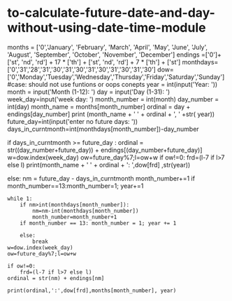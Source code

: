 # to-calculate-future-date-and-day-without-using-date-time-module 
months = ['0','January', 'February', 'March', 'April', 'May', 'June', 'July', 'August', 'September',
'October', 'November', 'December']
endings =['0']+ ['st', 'nd', 'rd'] + 17 * ['th'] + ['st', 'nd', 'rd'] + 7 * ['th'] + ['st']
monthdays=['0','31','28','31','30','31','30','31','30','31','30','31','30']
dow=['0','Monday','Tuesday','Wednesday','Thursday','Friday','Saturday','Sunday']
#case: should not use funtions or oops conepts
year = int(input('Year: '))
month = input('Month (1-12): ')
day = input('Day (1-31): ')
week_day=input('week day: ')
month_number = int(month)
day_number = int(day)
month_name = months[month_number]
ordinal = day + endings[day_number]
print (month_name + ' ' + ordinal + ', ' +str( year))
future_day=int(input('enter no future days: '))
days_in_curntmonth=int(monthdays[month_number])-day_number

if days_in_curntmonth >= future_day :
    ordinal = str((day_number+future_day)) + endings[(day_number+future_day)]
    w=dow.index(week_day)
    ow=future_day%7;l=ow+w
    if ow!=0:
        frd=(l-7 if l>7 else l)
    print(month_name + ' ' + ordinal + ': ',dow[frd] ,str(year))

else:
    nm = future_day - days_in_curntmonth
    month_number+=1
    if month_number==13:month_number=1; year+=1

    while 1:
        if nm>int(monthdays[month_number]):
            nm=nm-int(monthdays[month_number])
            month_number=month_number+1
        if month_number == 13: month_number = 1; year += 1

        else:
            break
    w=dow.index(week_day)
    ow=future_day%7;l=ow+w

    if ow!=0:
        frd=(l-7 if l>7 else l)
    ordinal = str(nm) + endings[nm]

    print(ordinal,':',dow[frd],months[month_number], year)
